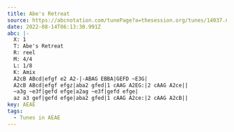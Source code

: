 ```yaml
---
title: Abe's Retreat
source: https://abcnotation.com/tunePage?a=thesession.org/tunes/14037.no-ext/0001
date: 2022-08-14T06:13:30.991Z
abc: |-
  X: 1
  T: Abe's Retreat
  R: reel
  M: 4/4
  L: 1/8
  K: Amix
  A2cB ABcd|efgf e2 A2-|-ABAG EBBA|GEFD ~E3G|
  A2cB ABcd|efgf efgz|aba2 gfed|1 cAAG A2EG:|2 cAAG A2ce||
  ~a3g ~e3f|gefd efge|a2ag ~e3f|gefd efge|
  az a3 gef|gefd efge|aba2 gfed|1 cAAG A2ce:|2 cAAG A2cB||
key: AEAE
tags:
  - Tunes in AEAE
---
```

[](https://abcnotation.com/tunePage?a=thesession.org/tunes/14037.no-ext/0001)